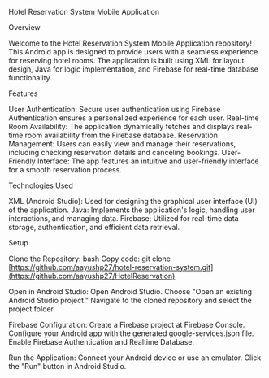 Hotel Reservation System Mobile Application


Overview

Welcome to the Hotel Reservation System Mobile Application repository! This Android app is designed to provide users with a seamless experience for reserving hotel rooms. The application is built using XML for layout design, Java for logic implementation, and Firebase for real-time database functionality.


Features

User Authentication: Secure user authentication using Firebase Authentication ensures a personalized experience for each user.
Real-time Room Availability: The application dynamically fetches and displays real-time room availability from the Firebase database.
Reservation Management: Users can easily view and manage their reservations, including checking reservation details and canceling bookings.
User-Friendly Interface: The app features an intuitive and user-friendly interface for a smooth reservation process.


Technologies Used

XML (Android Studio): Used for designing the graphical user interface (UI) of the application.
Java: Implements the application's logic, handling user interactions, and managing data.
Firebase: Utilized for real-time data storage, authentication, and efficient data retrieval.


Setup

Clone the Repository:
bash Copy code: git clone [https://github.com/aayushp27/hotel-reservation-system.git](https://github.com/aayushp27/HotelReservation)

Open in Android Studio:
Open Android Studio.
Choose "Open an existing Android Studio project."
Navigate to the cloned repository and select the project folder.

Firebase Configuration:
Create a Firebase project at Firebase Console.
Configure your Android app with the generated google-services.json file.
Enable Firebase Authentication and Realtime Database.

Run the Application:
Connect your Android device or use an emulator.
Click the "Run" button in Android Studio.
